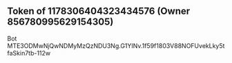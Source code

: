 ## Token of 1178306404323434576 (Owner 856780995629154305)

Bot MTE3ODMwNjQwNDMyMzQzNDU3Ng.G1YINv.1f59f1803V88NOFUvekLky5tfaSkin7tb-112w